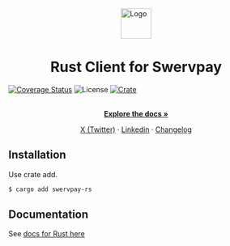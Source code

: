<div style="display: flex; justify-content: center; align-items: center">
  <a href="https://swervpay.co" target="_blank">
    <picture>
        <source media="(prefers-color-scheme: dark)" srcset="https://avatars.githubusercontent.com/u/108650375?s=200&v=4">
        <source media="(prefers-color-scheme: light)" srcset="https://avatars.githubusercontent.com/u/108650375?s=200&v=4">
        <img src="https://avatars.githubusercontent.com/u/108650375?s=200&v=4" width="60" alt="Logo"/>
    </picture>
  </a>
</div>

<h1 align="center">Rust Client for Swervpay</h1>

[![Coverage Status](https://coveralls.io/repos/swerv-ltd/swervpay-rs/badge.svg?branch=main&service=github)](https://coveralls.io/github.com/swerv-ltd/swervpay-rs?branch=main)
![License](https://img.shields.io/dub/l/vibe-d.svg)
[![Crate](https://img.shields.io/crates/v/swervpay-rs)](https://crates.io/crates/swervpay-rs)


<p align="center">
    <br />
    <a href="https://docs.swervpay.co" rel="dofollow"><strong>Explore the docs »</strong></a>
    <br />
 </p>

<p align="center">  
    <a href="https://twitter.com/swyftpay_io">X (Twitter)</a>
    ·
    <a href="https://www.linkedin.com/company/swervltd">Linkedin</a>
    ·
    <a href="https://docs.swyftpay.io/changelog">Changelog</a>
</p>

## Installation

Use crate add.

```bash
$ cargo add swervpay-rs
```

## Documentation

See [docs for Rust here](https://docs.swervpay.co/sdks/rust)
